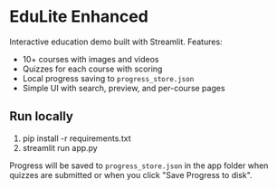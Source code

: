 # EduLite Enhanced

Interactive education demo built with Streamlit. Features:
- 10+ courses with images and videos
- Quizzes for each course with scoring
- Local progress saving to `progress_store.json`
- Simple UI with search, preview, and per-course pages

## Run locally
1. pip install -r requirements.txt
2. streamlit run app.py

Progress will be saved to `progress_store.json` in the app folder when quizzes are submitted or when you click "Save Progress to disk".

